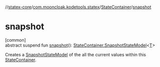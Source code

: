 //[statex-core](../../../index.md)/[com.mooncloak.kodetools.statex](../index.md)/[StateContainer](index.md)/[snapshot](snapshot.md)

# snapshot

[common]\
abstract suspend fun [snapshot](snapshot.md)(): [StateContainer.SnapshotStateModel](-snapshot-state-model/index.md)&lt;[T](index.md)&gt;

Creates a [SnapshotStateModel](-snapshot-state-model/index.md) of the all the current values within this [StateContainer](index.md).
